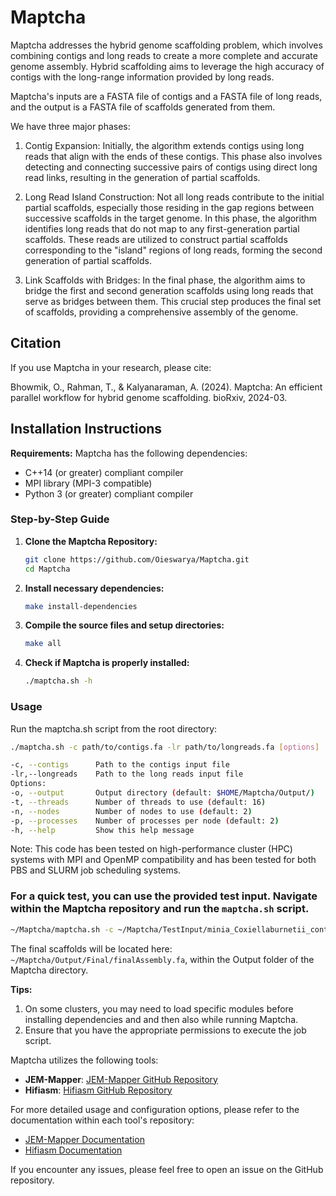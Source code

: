 # Maptcha

Maptcha addresses the hybrid genome scaffolding problem, which involves combining contigs and long reads to create a more complete and accurate genome assembly. Hybrid scaffolding aims to leverage the high accuracy of contigs with the long-range information provided by long reads.

Maptcha's inputs are a FASTA file of contigs and a FASTA file of long reads, and the output is a FASTA file of scaffolds generated from them.

We have three major phases: 
1. Contig Expansion: Initially, the algorithm extends contigs using long reads that align with the ends of these contigs. This phase also involves detecting and connecting successive pairs of contigs using direct long read links, resulting in the generation of partial scaffolds.

2. Long Read Island Construction: Not all long reads contribute to the initial partial scaffolds, especially those residing in the gap regions between successive scaffolds in the target genome. In this phase, the algorithm identifies long reads that do not map to any first-generation partial scaffolds. These reads are utilized to construct partial scaffolds corresponding to the "island" regions of long reads, forming the second generation of partial scaffolds.

3. Link Scaffolds with Bridges: In the final phase, the algorithm aims to bridge the first and second generation scaffolds using long reads that serve as bridges between them. This crucial step produces the final set of scaffolds, providing a comprehensive assembly of the genome.

## Citation
If you use Maptcha in your research, please cite:

Bhowmik, O., Rahman, T., & Kalyanaraman, A. (2024). Maptcha: An efficient parallel workflow for hybrid genome scaffolding. bioRxiv, 2024-03.

## Installation Instructions

**Requirements:**
Maptcha has the following dependencies:
- C++14 (or greater) compliant compiler         
- MPI library (MPI-3 compatible)     
- Python 3 (or greater) compliant compiler      


### Step-by-Step Guide

1. **Clone the Maptcha Repository:**

   ```bash
   git clone https://github.com/Oieswarya/Maptcha.git
   cd Maptcha
   
2. **Install necessary dependencies:**

   ```bash
   make install-dependencies

3. **Compile the source files and setup directories:**

   ```bash
   make all

3. **Check if Maptcha is properly installed:**

   ```bash
   ./maptcha.sh -h

### Usage
Run the maptcha.sh script from the root directory:

```bash
./maptcha.sh -c path/to/contigs.fa -lr path/to/longreads.fa [options]

-c, --contigs      Path to the contigs input file
-lr,--longreads    Path to the long reads input file
Options:
-o, --output       Output directory (default: $HOME/Maptcha/Output/)
-t, --threads      Number of threads to use (default: 16)
-n, --nodes        Number of nodes to use (default: 2)
-p, --processes    Number of processes per node (default: 2)
-h, --help         Show this help message
```

Note:
This code has been tested on high-performance cluster (HPC) systems with MPI and OpenMP compatibility and has been tested for both PBS and SLURM job scheduling systems.


### For a quick test, you can use the provided test input. Navigate within the Maptcha repository and run the `maptcha.sh` script. 

```bash
~/Maptcha/maptcha.sh -c ~/Maptcha/TestInput/minia_Coxiellaburnetii_contigs.fa -lr ~/Maptcha/TestInput/CoxiellaBurnetii_longreads.fa
```

The final scaffolds will be located here: `~/Maptcha/Output/Final/finalAssembly.fa`, within the Output folder of the Maptcha directory.


**Tips:**
1. On some clusters, you may need to load specific modules before installing dependencies and and then also while running Maptcha.
2. Ensure that you have the appropriate permissions to execute the job script.

Maptcha utilizes the following tools:

- **JEM-Mapper**: [JEM-Mapper GitHub Repository](https://github.com/TazinRahman1105050/JEM-Mapper)
- **Hifiasm**: [Hifiasm GitHub Repository](https://github.com/chhylp123/hifiasm)

For more detailed usage and configuration options, please refer to the documentation within each tool's repository:

- [JEM-Mapper Documentation](https://github.com/TazinRahman1105050/JEM-Mapper)
- [Hifiasm Documentation](https://github.com/chhylp123/hifiasm)

If you encounter any issues, please feel free to open an issue on the GitHub repository.

